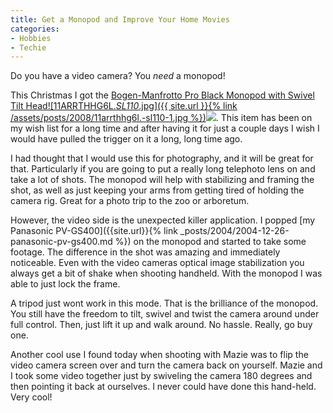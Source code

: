 ```yaml
---
title: Get a Monopod and Improve Your Home Movies
categories:
- Hobbies
- Techie
---
```


Do you have a video camera? You _need_ a monopod!

This Christmas I got the [Bogen-Manfrotto Pro Black Monopod with Swivel Tilt Head![11ARRTHHG6L._SL110_.jpg]({{ site.url }}{% link /assets/posts/2008/11arrthhg6l.-sl110-1.jpg %})](http://www.amazon.com/gp/product/B0002HMQV2?ie=UTF8&linkCode=as2&camp=1789&creative=9325&creativeASIN=B0002HMQV2)![](http://www.assoc-amazon.com/e/ir?t=thingelstadco-20&l=as2&o=1&a=B0002HMQV2). This item has been on my wish list for a long time and after having it for just a couple days I wish I would have pulled the trigger on it a long, long time ago.

I had thought that I would use this for photography, and it will be great for that. Particularly if you are going to put a really long telephoto lens on and take a lot of shots. The monopod will help with stabilizing and framing the shot, as well as just keeping your arms from getting tired of holding the camera rig. Great for a photo trip to the zoo or arboretum.

However, the video side is the unexpected killer application. I popped [my Panasonic PV-GS400]({{site.url}}{% link _posts/2004/2004-12-26-panasonic-pv-gs400.md %}) on the monopod and started to take some footage. The difference in the shot was amazing and immediately noticeable. Even with the video cameras optical image stabilization you always get a bit of shake when shooting handheld. With the monopod I was able to just lock the frame.

A tripod just wont work in this mode. That is the brilliance of the monopod. You still have the freedom to tilt, swivel and twist the camera around under full control. Then, just lift it up and walk around. No hassle. Really, go buy one.

Another cool use I found today when shooting with Mazie was to flip the video camera screen over and turn the camera back on yourself. Mazie and I took some video together just by swiveling the camera 180 degrees and then pointing it back at ourselves. I never could have done this hand-held. Very cool!
